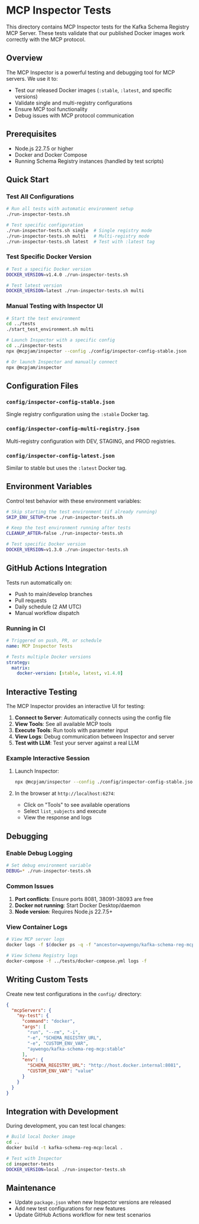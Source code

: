 # MCP Inspector Tests

This directory contains MCP Inspector tests for the Kafka Schema Registry MCP Server. These tests validate that our published Docker images work correctly with the MCP protocol.

## Overview

The MCP Inspector is a powerful testing and debugging tool for MCP servers. We use it to:

- Test our released Docker images (`:stable`, `:latest`, and specific versions)
- Validate single and multi-registry configurations
- Ensure MCP tool functionality
- Debug issues with MCP protocol communication

## Prerequisites

- Node.js 22.7.5 or higher
- Docker and Docker Compose
- Running Schema Registry instances (handled by test scripts)

## Quick Start

### Test All Configurations

```bash
# Run all tests with automatic environment setup
./run-inspector-tests.sh

# Test specific configuration
./run-inspector-tests.sh single  # Single registry mode
./run-inspector-tests.sh multi   # Multi-registry mode
./run-inspector-tests.sh latest  # Test with :latest tag
```

### Test Specific Docker Version

```bash
# Test a specific Docker version
DOCKER_VERSION=v1.4.0 ./run-inspector-tests.sh

# Test latest version
DOCKER_VERSION=latest ./run-inspector-tests.sh multi
```

### Manual Testing with Inspector UI

```bash
# Start the test environment
cd ../tests
./start_test_environment.sh multi

# Launch Inspector with a specific config
cd ../inspector-tests
npx @mcpjam/inspector --config ./config/inspector-config-stable.json

# Or launch Inspector and manually connect
npx @mcpjam/inspector
```

## Configuration Files

### `config/inspector-config-stable.json`
Single registry configuration using the `:stable` Docker tag.

### `config/inspector-config-multi-registry.json`
Multi-registry configuration with DEV, STAGING, and PROD registries.

### `config/inspector-config-latest.json`
Similar to stable but uses the `:latest` Docker tag.

## Environment Variables

Control test behavior with these environment variables:

```bash
# Skip starting the test environment (if already running)
SKIP_ENV_SETUP=true ./run-inspector-tests.sh

# Keep the test environment running after tests
CLEANUP_AFTER=false ./run-inspector-tests.sh

# Test specific Docker version
DOCKER_VERSION=v1.3.0 ./run-inspector-tests.sh
```

## GitHub Actions Integration

Tests run automatically on:
- Push to main/develop branches
- Pull requests
- Daily schedule (2 AM UTC)
- Manual workflow dispatch

### Running in CI

```yaml
# Triggered on push, PR, or schedule
name: MCP Inspector Tests

# Tests multiple Docker versions
strategy:
  matrix:
    docker-version: [stable, latest, v1.4.0]
```

## Interactive Testing

The MCP Inspector provides an interactive UI for testing:

1. **Connect to Server**: Automatically connects using the config file
2. **View Tools**: See all available MCP tools
3. **Execute Tools**: Run tools with parameter input
4. **View Logs**: Debug communication between Inspector and server
5. **Test with LLM**: Test your server against a real LLM

### Example Interactive Session

1. Launch Inspector:
   ```bash
   npx @mcpjam/inspector --config ./config/inspector-config-stable.json
   ```

2. In the browser at `http://localhost:6274`:
   - Click on "Tools" to see available operations
   - Select `list_subjects` and execute
   - View the response and logs

## Debugging

### Enable Debug Logging

```bash
# Set debug environment variable
DEBUG=* ./run-inspector-tests.sh
```

### Common Issues

1. **Port conflicts**: Ensure ports 8081, 38091-38093 are free
2. **Docker not running**: Start Docker Desktop/daemon
3. **Node version**: Requires Node.js 22.7.5+

### View Container Logs

```bash
# View MCP server logs
docker logs -f $(docker ps -q -f "ancestor=aywengo/kafka-schema-reg-mcp:stable")

# View Schema Registry logs
docker-compose -f ../tests/docker-compose.yml logs -f
```

## Writing Custom Tests

Create new test configurations in the `config/` directory:

```json
{
  "mcpServers": {
    "my-test": {
      "command": "docker",
      "args": [
        "run", "--rm", "-i",
        "-e", "SCHEMA_REGISTRY_URL",
        "-e", "CUSTOM_ENV_VAR",
        "aywengo/kafka-schema-reg-mcp:stable"
      ],
      "env": {
        "SCHEMA_REGISTRY_URL": "http://host.docker.internal:8081",
        "CUSTOM_ENV_VAR": "value"
      }
    }
  }
}
```

## Integration with Development

During development, you can test local changes:

```bash
# Build local Docker image
cd ..
docker build -t kafka-schema-reg-mcp:local .

# Test with Inspector
cd inspector-tests
DOCKER_VERSION=local ./run-inspector-tests.sh
```

## Maintenance

- Update `package.json` when new Inspector versions are released
- Add new test configurations for new features
- Update GitHub Actions workflow for new test scenarios

